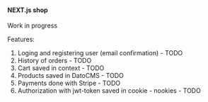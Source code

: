 #### NEXT.js shop

Work in progress

Features:

1. Loging and registering user (email confirmation) - TODO
2. History of orders - TODO
3. Cart saved in context - TODO
4. Products saved in DatoCMS - TODO
5. Payments done with Stripe - TODO
6. Authorization with jwt-token saved in cookie - nookies - TODO
